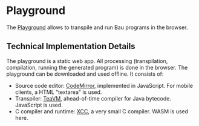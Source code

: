 # Playground

The <a href="https://thomasmueller.github.io/bau-lang/">Playground</a> allows to transpile and run Bau programs in the browser.

## Technical Implementation Details

The playground is a static web app.
All processing (transpilation, compilation, running the generated program) is done in the browser.
The playground can be downloaded and used offline. It consists of:

* Source code editor: <a href="https://codemirror.net/">CodeMirror</a>, implemented in JavaScript. For mobile clients, a HTML "textarea" is used.
* Transpiler: <a href="https://teavm.org/">TeaVM</a>, ahead-of-time compiler for Java bytecode. JavaScript is used.
* C compiler and runtime: <a href="https://github.com/tyfkda/xcc">XCC</a>, a very small C compiler. WASM is used here.
